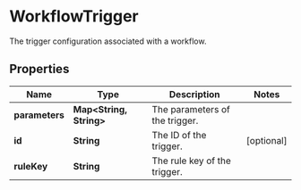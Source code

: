 

# WorkflowTrigger

The trigger configuration associated with a workflow.

## Properties

| Name | Type | Description | Notes |
|------------ | ------------- | ------------- | -------------|
|**parameters** | **Map&lt;String, String&gt;** | The parameters of the trigger. |  |
|**id** | **String** | The ID of the trigger. |  [optional] |
|**ruleKey** | **String** | The rule key of the trigger. |  |



